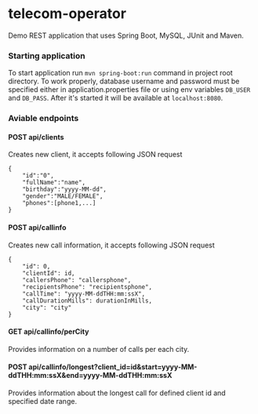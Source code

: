 # telecom-operator

Demo REST application that uses Spring Boot, MySQL, JUnit and Maven.

### Starting application
To start application run `mvn spring-boot:run` command in project root directory. To work properly, database username and password must be specified either in application.properties file or using env variables `DB_USER` and `DB_PASS`. After it's started it will be available at `localhost:8080`. 

### Aviable endpoints
#### POST api/clients
Creates new client, it accepts following JSON request
```
{
	"id":"0",
	"fullName":"name",
	"birthday":"yyyy-MM-dd",
	"gender":"MALE/FEMALE",
	"phones":[phone1,...]
}
```

#### POST api/callinfo
Creates new call information, it accepts following JSON request
```
{
    "id": 0,
    "clientId": id,
    "callersPhone": "callersphone",
    "recipientsPhone": "recipientsphone",
    "callTime": "yyyy-MM-ddTHH:mm:ssX",
    "callDurationMills": durationInMills,
    "city": "city"
}
```

#### GET api/callinfo/perCity
Provides information on a number of calls per each city.

#### POST api/callinfo/longest?client_id=id&start=yyyy-MM-ddTHH:mm:ssX&end=yyyy-MM-ddTHH:mm:ssX
Provides information about the longest call for defined client id and specified date range.
